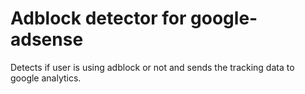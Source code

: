 # Adblock detector for google-adsense

Detects if user is using adblock or not and sends the tracking data to google analytics.

